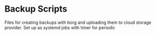 # Backup Scripts

Files for creating backups with borg and uploading them to cloud storage provider. Set up as systemd jobs with timer for periodic 